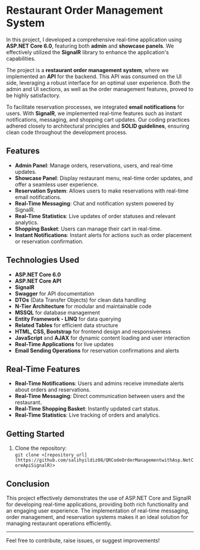 # Restaurant Order Management System

In this project, I developed a comprehensive real-time application using **ASP.NET Core 6.0**, featuring both **admin** and **showcase panels**. We effectively utilized the **SignalR** library to enhance the application's capabilities.

The project is a **restaurant order management system**, where we implemented an **API** for the backend. This API was consumed on the UI side, leveraging a robust interface for an optimal user experience. Both the admin and UI sections, as well as the order management features, proved to be highly satisfactory.

To facilitate reservation processes, we integrated **email notifications** for users. With **SignalR**, we implemented real-time features such as instant notifications, messaging, and shopping cart updates. Our coding practices adhered closely to architectural principles and **SOLID guidelines**, ensuring clean code throughout the development process.

## Features

- **Admin Panel**: Manage orders, reservations, users, and real-time updates.
- **Showcase Panel**: Display restaurant menu, real-time order updates, and offer a seamless user experience.
- **Reservation System**: Allows users to make reservations with real-time email notifications.
- **Real-Time Messaging**: Chat and notification system powered by SignalR.
- **Real-Time Statistics**: Live updates of order statuses and relevant analytics.
- **Shopping Basket**: Users can manage their cart in real-time.
- **Instant Notifications**: Instant alerts for actions such as order placement or reservation confirmation.
  
## Technologies Used

- **ASP.NET Core 6.0**
- **ASP.NET Core API**
- **SignalR**
- **Swagger** for API documentation
- **DTOs** (Data Transfer Objects) for clean data handling
- **N-Tier Architecture** for modular and maintainable code
- **MSSQL** for database management
- **Entity Framework - LINQ** for data querying
- **Related Tables** for efficient data structure
- **HTML, CSS, Bootstrap** for frontend design and responsiveness
- **JavaScript** and **AJAX** for dynamic content loading and user interaction
- **Real-Time Applications** for live updates
- **Email Sending Operations** for reservation confirmations and alerts

## Real-Time Features

- **Real-Time Notifications**: Users and admins receive immediate alerts about orders and reservations.
- **Real-Time Messaging**: Direct communication between users and the restaurant.
- **Real-Time Shopping Basket**: Instantly updated cart status.
- **Real-Time Statistics**: Live tracking of orders and analytics.

## Getting Started

1. Clone the repository:  
   `git clone <[repository_url](https://github.com/salihyildiz08/QRCodeOrderManagementwithAsp.NetCoreApiSignalR)>`


## Conclusion

This project effectively demonstrates the use of ASP.NET Core and SignalR for developing real-time applications, providing both rich functionality and an engaging user experience. The implementation of real-time messaging, order management, and reservation systems makes it an ideal solution for managing restaurant operations efficiently.

---

Feel free to contribute, raise issues, or suggest improvements!

